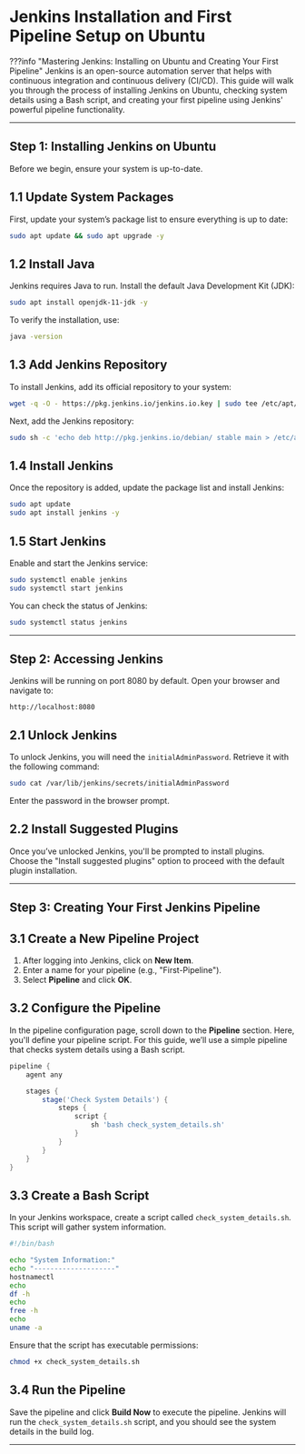 # Jenkins Installation and First Pipeline Setup on Ubuntu

???info "Mastering Jenkins: Installing on Ubuntu and Creating Your First Pipeline"
Jenkins is an open-source automation server that helps with continuous integration and continuous delivery (CI/CD). This guide will walk you through the process of installing Jenkins on Ubuntu, checking system details using a Bash script, and creating your first pipeline using Jenkins' powerful pipeline functionality.

---

## **Step 1: Installing Jenkins on Ubuntu**

Before we begin, ensure your system is up-to-date.

## **1.1 Update System Packages**

First, update your system’s package list to ensure everything is up to date:

```bash
sudo apt update && sudo apt upgrade -y
```

## **1.2 Install Java**

Jenkins requires Java to run. Install the default Java Development Kit (JDK):

```bash
sudo apt install openjdk-11-jdk -y
```

To verify the installation, use:

```bash
java -version
```

## **1.3 Add Jenkins Repository**

To install Jenkins, add its official repository to your system:

```bash
wget -q -O - https://pkg.jenkins.io/jenkins.io.key | sudo tee /etc/apt/trusted.gpg.d/jenkins.asc
```

Next, add the Jenkins repository:

```bash
sudo sh -c 'echo deb http://pkg.jenkins.io/debian/ stable main > /etc/apt/sources.list.d/jenkins.list'
```

## **1.4 Install Jenkins**

Once the repository is added, update the package list and install Jenkins:

```bash
sudo apt update
sudo apt install jenkins -y
```

## **1.5 Start Jenkins**

Enable and start the Jenkins service:

```bash
sudo systemctl enable jenkins
sudo systemctl start jenkins
```

You can check the status of Jenkins:

```bash
sudo systemctl status jenkins
```

---

## **Step 2: Accessing Jenkins**

Jenkins will be running on port 8080 by default. Open your browser and navigate to:

```
http://localhost:8080
```

## **2.1 Unlock Jenkins**

To unlock Jenkins, you will need the `initialAdminPassword`. Retrieve it with the following command:

```bash
sudo cat /var/lib/jenkins/secrets/initialAdminPassword
```

Enter the password in the browser prompt.

## **2.2 Install Suggested Plugins**

Once you’ve unlocked Jenkins, you'll be prompted to install plugins. Choose the "Install suggested plugins" option to proceed with the default plugin installation.

---

## **Step 3: Creating Your First Jenkins Pipeline**

## **3.1 Create a New Pipeline Project**

1. After logging into Jenkins, click on **New Item**.
2. Enter a name for your pipeline (e.g., "First-Pipeline").
3. Select **Pipeline** and click **OK**.

## **3.2 Configure the Pipeline**

In the pipeline configuration page, scroll down to the **Pipeline** section. Here, you'll define your pipeline script. For this guide, we’ll use a simple pipeline that checks system details using a Bash script.

```groovy
pipeline {
    agent any

    stages {
        stage('Check System Details') {
            steps {
                script {
                    sh 'bash check_system_details.sh'
                }
            }
        }
    }
}
```

## **3.3 Create a Bash Script**

In your Jenkins workspace, create a script called `check_system_details.sh`. This script will gather system information.

```bash
#!/bin/bash

echo "System Information:"
echo "--------------------"
hostnamectl
echo
df -h
echo
free -h
echo
uname -a
```

Ensure that the script has executable permissions:

```bash
chmod +x check_system_details.sh
```

## **3.4 Run the Pipeline**

Save the pipeline and click **Build Now** to execute the pipeline. Jenkins will run the `check_system_details.sh` script, and you should see the system details in the build log.

---
